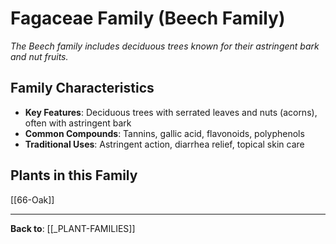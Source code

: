 # Fagaceae Family (Beech Family)

*The Beech family includes deciduous trees known for their astringent bark and nut fruits.*

## Family Characteristics
- **Key Features**: Deciduous trees with serrated leaves and nuts (acorns), often with astringent bark
- **Common Compounds**: Tannins, gallic acid, flavonoids, polyphenols
- **Traditional Uses**: Astringent action, diarrhea relief, topical skin care

## Plants in this Family

[[66-Oak]]

---

**Back to**: [[_PLANT-FAMILIES]]